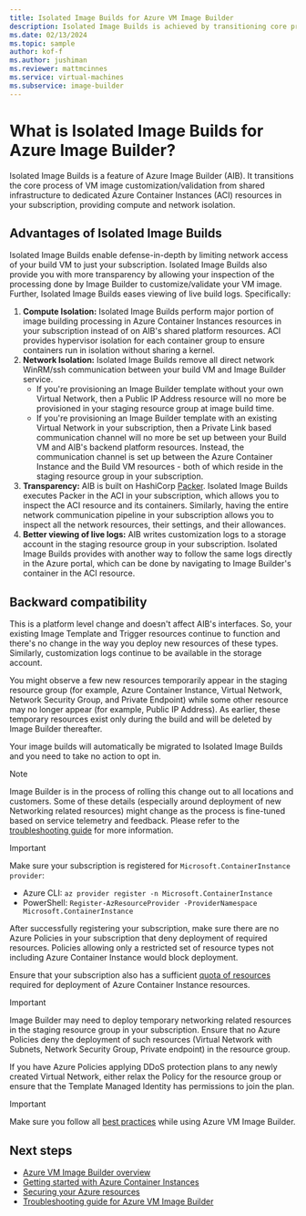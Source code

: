 ```yaml
---
title: Isolated Image Builds for Azure VM Image Builder
description: Isolated Image Builds is achieved by transitioning core process of VM image customization/validation from shared infrastructure to dedicated Azure Container Instances resources in your subscription providing compute and network isolation.
ms.date: 02/13/2024
ms.topic: sample
author: kof-f
ms.author: jushiman
ms.reviewer: mattmcinnes
ms.service: virtual-machines
ms.subservice: image-builder
---
```


# What is Isolated Image Builds for Azure Image Builder?

Isolated Image Builds is a feature of Azure Image Builder (AIB). It transitions the core process of VM image customization/validation from shared infrastructure to dedicated Azure Container Instances (ACI) resources in your subscription, providing compute and network isolation.

## Advantages of Isolated Image Builds

Isolated Image Builds enable defense-in-depth by limiting network access of your build VM to just your subscription. Isolated Image Builds also provide you with more transparency by allowing your inspection of the processing done by Image Builder to customize/validate your VM image. Further, Isolated Image Builds eases viewing of live build logs. Specifically:

1. **Compute Isolation:** Isolated Image Builds perform major portion of image building processing in Azure Container Instances resources in your subscription instead of on AIB's shared platform resources. ACI provides hypervisor isolation for each container group to ensure containers run in isolation without sharing a kernel.
2. **Network Isolation:**  Isolated Image Builds remove all direct network WinRM/ssh communication between your build VM and Image Builder service. 
    - If you're provisioning an Image Builder template without your own Virtual Network, then a Public IP Address resource will no more be provisioned in your staging resource group at image build time.
    - If you're provisioning an Image Builder template with an existing Virtual Network in your subscription, then a Private Link based communication channel will no more be set up between your Build VM and AIB's backend platform resources. Instead, the communication channel is set up between the Azure Container Instance and the Build VM resources - both of which reside in the staging resource group in your subscription.
3. **Transparency:** AIB is built on HashiCorp [Packer](https://www.packer.io/). Isolated Image Builds executes Packer in the ACI in your subscription, which allows you to inspect the ACI resource and its containers. Similarly, having the entire network communication pipeline in your subscription allows you to inspect all the network resources, their settings, and their allowances.
4. **Better viewing of live logs:** AIB writes customization logs to a storage account in the staging resource group in your subscription. Isolated Image Builds provides with another way to follow the same logs directly in the Azure portal, which can be done by navigating to Image Builder's container in the ACI resource.

## Backward compatibility

This is a platform level change and doesn't affect AIB's interfaces. So, your existing Image Template and Trigger resources continue to function and there's no change in the way you deploy new resources of these types. Similarly, customization logs continue to be available in the storage account.

You might observe a few new resources temporarily appear in the staging resource group (for example, Azure Container Instance, Virtual Network, Network Security Group, and Private Endpoint) while some other resource may no longer appear (for example, Public IP Address). As earlier, these temporary resources exist only during the build and will be deleted by Image Builder thereafter.

Your image builds will automatically be migrated to Isolated Image Builds and you need to take no action to opt in.

> [!NOTE]
> Image Builder is in the process of rolling this change out to all locations and customers. Some of these details (especially around deployment of new Networking related resources) might change as the process is fine-tuned based on service telemetry and feedback. Please refer to the [troubleshooting guide](./linux/image-builder-troubleshoot.md#troubleshoot-build-failures) for more information.

> [!IMPORTANT] 
> Make sure your subscription is registered for `Microsoft.ContainerInstance provider`: 
> - Azure CLI: `az provider register -n Microsoft.ContainerInstance`
> - PowerShell: `Register-AzResourceProvider -ProviderNamespace Microsoft.ContainerInstance`
>
> After successfully registering your subscription, make sure there are no Azure Policies in your subscription that deny deployment of required resources. Policies allowing only a restricted set of resource types not including Azure Container Instance would block deployment. 
>
> Ensure that your subscription also has a sufficient [quota of resources](../container-instances/container-instances-resource-and-quota-limits.md) required for deployment of Azure Container Instance resources.
>

> [!IMPORTANT]
> Image Builder may need to deploy temporary networking related resources in the staging resource group in your subscription. Ensure that no Azure Policies deny the deployment of such resources (Virtual Network with Subnets, Network Security Group, Private endpoint) in the resource group.
>
> If you have Azure Policies applying DDoS protection plans to any newly created Virtual Network, either relax the Policy for the resource group or ensure that the Template Managed Identity has permissions to join the plan.

> [!IMPORTANT]
> Make sure you follow all [best practices](image-builder-best-practices.md) while using Azure VM Image Builder.

## Next steps

- [Azure VM Image Builder overview](./image-builder-overview.md)
- [Getting started with Azure Container Instances](../container-instances/container-instances-overview.md)
- [Securing your Azure resources](../security/fundamentals/overview.md)
- [Troubleshooting guide for Azure VM Image Builder](./linux/image-builder-troubleshoot.md#troubleshoot-build-failures)
